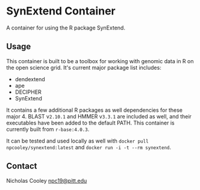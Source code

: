 # SynExtend Container

A container for using the R package SynExtend.

## Usage

This container is built to be a toolbox for working with genomic data in R on the open science grid. It's current major package list includes:

* dendextend
* ape
* DECIPHER
* SynExtend

It contains a few additional R packages as well dependencies for these major 4. BLAST v`2.10.1` and HMMER v`3.3.1` are included as well, and their executables have been added to the default PATH. This container is currently built from `r-base:4.0.3`.

It can be tested and used locally as well with `docker pull npcooley/synextend:latest` and `docker run -i -t --rm synextend`.

## Contact

Nicholas Cooley
npc19@pitt.edu






